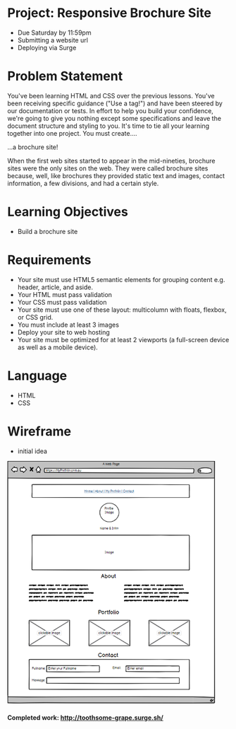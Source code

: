 # Project: Responsive Brochure Site
- Due Saturday by 11:59pm 
- Submitting a website url
- Deploying via Surge

# Problem Statement
You've been learning HTML and CSS over the previous lessons. You've been receiving specific guidance ("Use a <link> tag!") and have been steered by our documentation or tests. In effort to help you build your confidence, we're going to give you nothing except some specifications and leave the document structure and styling to you. It's time to tie all your learning together into one project. You must create....

...a brochure site!

When the first web sites started to appear in the mid-nineties, brochure sites were the only sites on the web. They were called brochure sites because, well, like brochures they provided static text and images, contact information, a few divisions, and had a certain style.

# Learning Objectives
- Build a brochure site

# Requirements
- Your site must use HTML5 semantic elements for grouping content e.g. header, article, and aside.
- Your HTML must pass validation
- Your CSS must pass validation
- Your site must use one of these layout: multicolumn with floats, flexbox, or CSS grid.
- You must include at least 3 images
- Deploy your site to web hosting
- Your site must be optimized for at least 2 viewports (a full-screen device as well as a mobile device).

# Language
- HTML
- CSS 

# Wireframe
- initial idea 

<img src="./image/wireF.PNG" height="550px">

#### Completed work: http://toothsome-grape.surge.sh/ 
